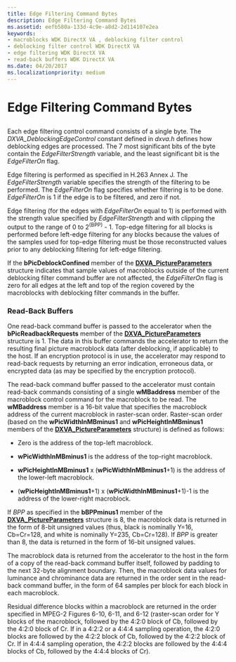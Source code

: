 ```yaml
---
title: Edge Filtering Command Bytes
description: Edge Filtering Command Bytes
ms.assetid: eefb580a-133d-4c9e-a8d2-2d114107e2ea
keywords:
- macroblocks WDK DirectX VA , deblocking filter control
- deblocking filter control WDK DirectX VA
- edge filtering WDK DirectX VA
- read-back buffers WDK DirectX VA
ms.date: 04/20/2017
ms.localizationpriority: medium
---
```


# Edge Filtering Command Bytes


## <span id="ddk_edge_filtering_command_bytes_gg"></span><span id="DDK_EDGE_FILTERING_COMMAND_BYTES_GG"></span>


Each edge filtering control command consists of a single byte. The *DXVA\_DeblockingEdgeControl* constant defined in *dxva.h* defines how deblocking edges are processed. The 7 most significant bits of the byte contain the *EdgeFilterStrength* variable, and the least significant bit is the *EdgeFilterOn* flag.

Edge filtering is performed as specified in H.263 Annex J. The *EdgeFilterStrength* variable specifies the strength of the filtering to be performed. The *EdgeFilterOn* flag specifies whether filtering is to be done. *EdgeFilterOn* is 1 if the edge is to be filtered, and zero if not.

Edge filtering (for the edges with *EdgeFilterOn* equal to 1) is performed with the strength value specified by *EdgeFilterStrength* and with clipping the output to the range of 0 to 2<sup>(BPP)</sup> - 1. Top-edge filtering for all blocks is performed before left-edge filtering for any blocks because the values of the samples used for top-edge filtering must be those reconstructed values prior to any deblocking filtering for left-edge filtering.

If the **bPicDeblockConfined** member of the [**DXVA\_PictureParameters**](https://docs.microsoft.com/windows-hardware/drivers/ddi/content/dxva/ns-dxva-_dxva_pictureparameters) structure indicates that sample values of macroblocks outside of the current deblocking filter command buffer are not affected, the *EdgeFilterOn* flag is zero for all edges at the left and top of the region covered by the macroblocks with deblocking filter commands in the buffer.

### <span id="Read-Back_Buffers"></span><span id="read-back_buffers"></span><span id="READ-BACK_BUFFERS"></span>Read-Back Buffers

One read-back command buffer is passed to the accelerator when the **bPicReadbackRequests** member of the [**DXVA\_PictureParameters**](https://docs.microsoft.com/windows-hardware/drivers/ddi/content/dxva/ns-dxva-_dxva_pictureparameters) structure is 1. The data in this buffer commands the accelerator to return the resulting final picture macroblock data (after deblocking, if applicable) to the host. If an encryption protocol is in use, the accelerator may respond to read-back requests by returning an error indication, erroneous data, or encrypted data (as may be specified by the encryption protocol).

The read-back command buffer passed to the accelerator must contain read-back commands consisting of a single **wMBaddress** member of the macroblock control command for the macroblock to be read. The **wMBaddress** member is a 16-bit value that specifies the macroblock address of the current macroblock in raster-scan order. Raster-scan order (based on the **wPicWidthInMBminus1** and **wPicHeightInMBminus1** members of the [**DXVA\_PictureParameters**](https://docs.microsoft.com/windows-hardware/drivers/ddi/content/dxva/ns-dxva-_dxva_pictureparameters) structure) is defined as follows:

-   Zero is the address of the top-left macroblock.

-   **wPicWidthInMBminus1** is the address of the top-right macroblock.

-   **wPicHeightInMBminus1** x (**wPicWidthInMBminus1**+1) is the address of the lower-left macroblock.

-   (**wPicHeightInMBminus1**+1) x (**wPicWidthInMBminus1**+1)-1 is the address of the lower-right macroblock.

If *BPP* as specified in the **bBPPminus1** member of the [**DXVA\_PictureParameters**](https://docs.microsoft.com/windows-hardware/drivers/ddi/content/dxva/ns-dxva-_dxva_pictureparameters) structure is 8, the macroblock data is returned in the form of 8-bit unsigned values (thus, black is nominally Y=16, Cb=Cr=128, and white is nominally Y=235, Cb=Cr=128). If *BPP* is greater than 8, the data is returned in the form of 16-bit unsigned values.

The macroblock data is returned from the accelerator to the host in the form of a copy of the read-back command buffer itself, followed by padding to the next 32-byte alignment boundary. Then, the macroblock data values for luminance and chrominance data are returned in the order sent in the read-back command buffer, in the form of 64 samples per block for each block in each macroblock.

Residual difference blocks within a macroblock are returned in the order specified in MPEG-2 Figures 6-10, 6-11, and 6-12 (raster-scan order for Y blocks of the macroblock, followed by the 4:2:0 block of Cb, followed by the 4:2:0 block of Cr. If in a 4:2:2 or a 4:4:4 sampling operation, the 4:2:0 blocks are followed by the 4:2:2 block of Cb, followed by the 4:2:2 block of Cr. If in 4:4:4 sampling operation, the 4:2:2 blocks are followed by the 4:4:4 blocks of Cb, followed by the 4:4:4 blocks of Cr).

 

 





